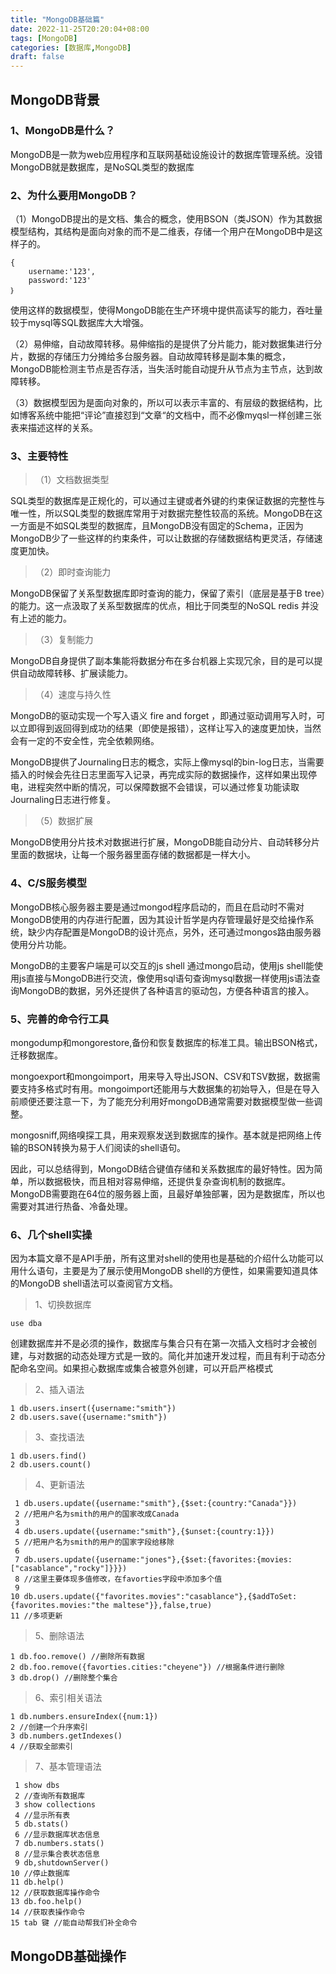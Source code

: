 ```yaml
---
title: "MongoDB基础篇"
date: 2022-11-25T20:20:04+08:00
tags: [MongoDB]
categories: [数据库,MongoDB]
draft: false
---
```


## MongoDB背景

### **1、MongoDB是什么？**

MongoDB是一款为web应用程序和互联网基础设施设计的数据库管理系统。没错MongoDB就是数据库，是NoSQL类型的数据库

### **2、为什么要用MongoDB？**

（1）MongoDB提出的是文档、集合的概念，使用BSON（类JSON）作为其数据模型结构，其结构是面向对象的而不是二维表，存储一个用户在MongoDB中是这样子的。

```text
{
    username:'123',
    password:'123'
｝
```

使用这样的数据模型，使得MongoDB能在生产环境中提供高读写的能力，吞吐量较于mysql等SQL数据库大大增强。

（2）易伸缩，自动故障转移。易伸缩指的是提供了分片能力，能对数据集进行分片，数据的存储压力分摊给多台服务器。自动故障转移是副本集的概念，MongoDB能检测主节点是否存活，当失活时能自动提升从节点为主节点，达到故障转移。

（3）数据模型因为是面向对象的，所以可以表示丰富的、有层级的数据结构，比如博客系统中能把“评论”直接怼到“文章“的文档中，而不必像myqsl一样创建三张表来描述这样的关系。

### **3、主要特性**

> （1）文档数据类型

SQL类型的数据库是正规化的，可以通过主键或者外键的约束保证数据的完整性与唯一性，所以SQL类型的数据库常用于对数据完整性较高的系统。MongoDB在这一方面是不如SQL类型的数据库，且MongoDB没有固定的Schema，正因为MongoDB少了一些这样的约束条件，可以让数据的存储数据结构更灵活，存储速度更加快。

> （2）即时查询能力

MongoDB保留了关系型数据库即时查询的能力，保留了索引（底层是基于B tree）的能力。这一点汲取了关系型数据库的优点，相比于同类型的NoSQL redis 并没有上述的能力。

> （3）复制能力

MongoDB自身提供了副本集能将数据分布在多台机器上实现冗余，目的是可以提供自动故障转移、扩展读能力。

> （4）速度与持久性

MongoDB的驱动实现一个写入语义 fire and forget ，即通过驱动调用写入时，可以立即得到返回得到成功的结果（即使是报错），这样让写入的速度更加快，当然会有一定的不安全性，完全依赖网络。

MongoDB提供了Journaling日志的概念，实际上像mysql的bin-log日志，当需要插入的时候会先往日志里面写入记录，再完成实际的数据操作，这样如果出现停电，进程突然中断的情况，可以保障数据不会错误，可以通过修复功能读取Journaling日志进行修复。

> （5）数据扩展

MongoDB使用分片技术对数据进行扩展，MongoDB能自动分片、自动转移分片里面的数据块，让每一个服务器里面存储的数据都是一样大小。

### **4、C/S服务模型**

MongoDB核心服务器主要是通过mongod程序启动的，而且在启动时不需对MongoDB使用的内存进行配置，因为其设计哲学是内存管理最好是交给操作系统，缺少内存配置是MongoDB的设计亮点，另外，还可通过mongos路由服务器使用分片功能。

MongoDB的主要客户端是可以交互的js shell 通过mongo启动，使用js shell能使用js直接与MongoDB进行交流，像使用sql语句查询mysql数据一样使用js语法查询MongoDB的数据，另外还提供了各种语言的驱动包，方便各种语言的接入。

### **5、完善的命令行工具**

mongodump和mongorestore,备份和恢复数据库的标准工具。输出BSON格式，迁移数据库。

mongoexport和mongoimport，用来导入导出JSON、CSV和TSV数据，数据需要支持多格式时有用。mongoimport还能用与大数据集的初始导入，但是在导入前顺便还要注意一下，为了能充分利用好mongoDB通常需要对数据模型做一些调整。

mongosniff,网络嗅探工具，用来观察发送到数据库的操作。基本就是把网络上传输的BSON转换为易于人们阅读的shell语句。

因此，可以总结得到，MongoDB结合键值存储和关系数据库的最好特性。因为简单，所以数据极快，而且相对容易伸缩，还提供复杂查询机制的数据库。MongoDB需要跑在64位的服务器上面，且最好单独部署，因为是数据库，所以也需要对其进行热备、冷备处理。

### **6、几个shell实操**

因为本篇文章不是API手册，所有这里对shell的使用也是基础的介绍什么功能可以用什么语句，主要是为了展示使用MongoDB shell的方便性，如果需要知道具体的MongoDB shell语法可以查阅官方文档。

> 1、切换数据库

```text
use dba
```

创建数据库并不是必须的操作，数据库与集合只有在第一次插入文档时才会被创建，与对数据的动态处理方式是一致的。简化并加速开发过程，而且有利于动态分配命名空间。如果担心数据库或集合被意外创建，可以开启严格模式

> 2、插入语法

```text
1 db.users.insert({username:"smith"})
2 db.users.save({username:"smith"})
```

> 3、查找语法

```text
1 db.users.find()
2 db.users.count()
```

> 4、更新语法

```text
 1 db.users.update({username:"smith"},{$set:{country:"Canada"}})
 2 //把用户名为smith的用户的国家改成Canada
 3
 4 db.users.update({username:"smith"},{$unset:{country:1}})
 5 //把用户名为smith的用户的国家字段给移除
 6
 7 db.users.update({username:"jones"},{$set:{favorites:{movies:["casablance","rocky"]}}})
 8 //这里主要体现多值修改，在favorties字段中添加多个值
 9
10 db.users.update({"favorites.movies":"casablance"},{$addToSet:{favorites.movies:"the maltese"}},false,true)
11 //多项更新
```

> 5、删除语法

```text
1 db.foo.remove() //删除所有数据
2 db.foo.remove({favorties.cities:"cheyene"}) //根据条件进行删除
3 db.drop() //删除整个集合
```

> 6、索引相关语法

```text
1 db.numbers.ensureIndex({num:1})
2 //创建一个升序索引
3 db.numbers.getIndexes()
4 //获取全部索引
```

> 7、基本管理语法

```text
 1 show dbs
 2 //查询所有数据库
 3 show collections
 4 //显示所有表
 5 db.stats()
 6 //显示数据库状态信息
 7 db.numbers.stats()
 8 //显示集合表状态信息
 9 db,shutdownServer()
10 //停止数据库
11 db.help()
12 //获取数据库操作命令
13 db.foo.help()
14 //获取表操作命令
15 tab 键 //能自动帮我们补全命令
```

## MongoDB基础操作
